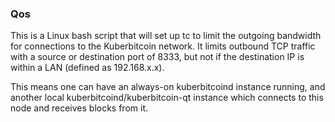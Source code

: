 ### Qos ###

This is a Linux bash script that will set up tc to limit the outgoing bandwidth for connections to the Kuberbitcoin network. It limits outbound TCP traffic with a source or destination port of 8333, but not if the destination IP is within a LAN (defined as 192.168.x.x).

This means one can have an always-on kuberbitcoind instance running, and another local kuberbitcoind/kuberbitcoin-qt instance which connects to this node and receives blocks from it.
